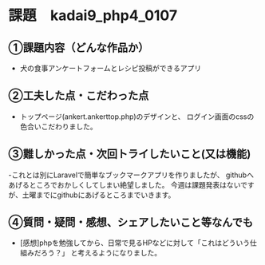# 課題　kadai9_php4_0107

## ①課題内容（どんな作品か）
- 犬の食事アンケートフォームとレシピ投稿ができるアプリ

## ②工夫した点・こだわった点
- トップページ(ankert.ankerttop.php)のデザインと、
ログイン画面のcssの色合いこだわりました。

## ③難しかった点・次回トライしたいこと(又は機能)
-これとは別にLaravelで簡単なブックマークアプリを作りましたが、
githubへあげるところでおかしくしてしまい絶望しました。
今週は課題発表はないですが、土曜までにgithubにあげるところまでいきます。

## ④質問・疑問・感想、シェアしたいこと等なんでも
- [感想]phpを勉強してから、日常で見るHPなどに対して「これはどういう仕組みだろう？」
と考えるようになりました。
